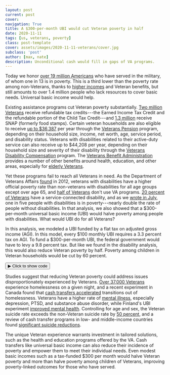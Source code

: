 ```yaml
---
layout: post
current: post
cover: 
navigation: True
title: A $300-per-month UBI would cut Veteran poverty in half
date: 2020-11-11
tags: [us, veterans, poverty]
class: post-template
cover: assets/images/2020-11-11-veterans/cover.jpg
subclass: 'post'
author: [max, nate]
description: Unconditional cash would fill in gaps of VA programs.
---
```


<head>
  <script src="https://cdn.plot.ly/plotly-latest.min.js"></script>
  <script src="https://ajax.googleapis.com/ajax/libs/jquery/3.5.1/jquery.min.js"></script>
</head>


Today we honor [over 19 million Americans](https://www.va.gov/vetdata/veteran_population.asp) who have served in the military, of whom one in 13 is in poverty. This is a third lower than the poverty rate among non-Veterans, thanks to [higher incomes](https://www.pewresearch.org/fact-tank/2019/12/09/veteran-households-in-u-s-are-economically-better-off-than-those-of-non-veterans/) and Veteran benefits, but still amounts to over 1.4 million people who lack resources to cover basic needs. Universal basic income would help.

Existing assistance programs cut Veteran poverty substantially. [Two million Veterans](https://www.cbpp.org/blog/veterans-and-the-safety-net-0) receive refundable tax credits---the Earned Income Tax Credit and the refundable portion of the Child Tax Credit---and [1.3 million](https://www.cbpp.org/research/food-assistance/snap-helps-13-million-low-income-veterans-including-thousands-in-every) receive SNAP (formerly food stamps). Certain veteran households are also eligible to receive [up to $36,387](https://www.va.gov/pension/veterans-pension-rates/) per year through the [Veterans Pension](https://www.va.gov/pension/eligibility/) program, depending on their household size, income, net worth, age, service period, and disability status. Veterans with disabilities related to their active-duty service can also receive up to $44,208 per year, depending on their household size and severity of their disability through the [Veterans Disability Compensation](https://www.va.gov/disability/compensation-rates/veteran-rates/) program. The [Veterans Benefit Administration](https://benefits.va.gov/benefits/) provides a number of other benefits around health, education, and other areas, especially for [elderly Veterans](https://www.benefits.va.gov/persona/veteran-elderly.asp).

Yet these programs fail to reach all Veterans in need. As the Department of Veterans Affairs [found](https://www.va.gov/vetdata/docs/specialreports/veteran_poverty_trends.pdf) in 2012, veterans with disabilities have a higher official poverty rate than non-veterans with disabilities for all age groups except over age 65, and [half of Veterans](https://www.va.gov/vetdata/docs/Quickfacts/VA_Utilization_Profile_2017.pdf) don't use VA programs. [20 percent of Veterans](https://www.bls.gov/opub/ted/2016/43-point-3-percent-of-veterans-with-a-service-connected-disability-were-employed-in-august-2015.htm#:~:text=Bureau%20of%20Labor%20Statistics,-The%20Economics%20Daily&text=In%20August%202015%2C%20about%204.3,all%20veterans%20was%2047.8%20percent.) have a service-connected disability, and as we [wrote in July](https://blog.ubicenter.org/20200731/ada30.html), one in five people with disabilities is in poverty---nearly double the rate of people without disabilities. In that analysis, we also showed that a $300-per-month universal basic income (UBI) would halve poverty among people with disabilities. What would UBI do for all Veterans?

In this analysis, we modeled a UBI funded by a flat tax on adjusted gross income (AGI). In this model, every $100 monthly UBI requires a 3.3 percent tax on AGI. To fund a $300-per-month UBI, the federal government would have to levy a 9.8 percent tax. But like we found in the disability analysis, this would also reduce Veteran poverty by half. Poverty among children in Veteran households would be cut by 60 percent.


<button class="code-button" id="button1" onclick="f1()">&#9654; Click to show code</button>
<div class="code-cell" id="asset_code_1" style="display: none;">
  <pre>
    <code>
# Import Libraries
import microdf as mdf
import numpy as np
import pandas as pd
import plotly.express as px

# Import data
raw = pd.read_csv("https://github.com/UBICenter/Veteran-s_Day/raw/main/VeteranData.gz")

# Create Demographic Columns
person = raw.copy(deep=True)
person.columns = person.columns.str.lower()
person["child"] = person.age < 18
person["adult"] = person.age >= 18
person["veteran"] = (person.vetstat == 2) & person.adult
person["non_veteran"] = (person.vetstat == 1) & person.adult

veterans = person.groupby(["spmfamunit"])[["veteran"]].sum()
veterans.columns = ["total_veterans"]
person = person.merge(veterans.reset_index(), on=["spmfamunit"])

person["child_with_vet"] = (person.child) & (person.total_veterans > 0)
person["child_with_no_vet"] = (person.child) & (person.total_veterans == 0)

# Show total veterans in millions
total_veterans = (person.veteran * person.asecwt).sum()
total_veterans / 1_000_000

# Calculate total AGI
person["adjginc"].replace({99999999: 0}, inplace=True)
population = person.asecwt.sum()
person["weighted_agi"] = person.adjginc * person.asecwt
total_agi = person.weighted_agi.sum()

# Calculate AGI tax rate per dollar of UBI
fed_tax_rate_per_dollar_ubi_monthly = (population * 12) / total_agi

# Create table showing tax amounts
tax_rates = pd.DataFrame(np.arange(0, 1001, 50))
tax_rates.columns = ["monthly_ubi"]


def tax(monthly_ubi):
    return (monthly_ubi * fed_tax_rate_per_dollar_ubi_monthly * 100).round(1)


def tax_row(row):
    return tax(row.monthly_ubi)


tax_rates["tax_rate"] = tax_rates.apply(tax_row, axis=1)
tax_rates.columns = ["Monthly UBI", "Flat Tax Rate on AGI"]


def ubi(status, monthly_ubi):
    """At a given UBI level, calculate the poverty rate, median resources,
    mean resources, and percent of people better off for:
    * Veterans
    * Non-Veterans
    * Children living with Veteran
    * Children not living with Veterans
  
    Args:
        status: A person's Veteran status.
            For this simulation their are 4 categories:
            * Veteran
            * Non-Veteran
            * Child living with a Veteran
            * Children not living with a Veteran
        monthly_ubi: the monthly cash transfer given to each person
  
    Returns:
        pandas Series with four elements for the selected group:
        * Poverty rate
        * Median resources per person
        * Mean resources per person
        * Percent of people better off
    """

    # Create a copy of the person DataFrame
    target_persons = person.copy(deep=True)

    # Calculate a person's tax increase
    target_persons["tax_increase"] = (
        fed_tax_rate_per_dollar_ubi_monthly * monthly_ubi * target_persons.adjginc
    )

    # Calculate the total UBI per SPM unit.
    target_persons["total_ubi"] = target_persons.spmnpers * 12 * monthly_ubi

    # Calculate the total tax increase of an SPM unit
    spmu = target_persons.groupby(["spmfamunit"])[["tax_increase"]].sum()
    spmu.columns = ["total_tax_increase"]
    target_persons = target_persons.merge(
        spmu, left_on=["spmfamunit"], right_index=True
    )

    # Calculate each SPM unit's tax rate person
    target_persons["new_spm_resources"] = (
        target_persons.spmtotres
        + target_persons.total_ubi
        - target_persons.total_tax_increase
    )

    # Calculate the new resources per person of each SPM unit
    target_persons["new_resources_per_person"] = (
        target_persons.new_spm_resources / target_persons.spmnpers
    )

    # Slice the data based on Race input
    if status == "veteran":
        target_persons = target_persons[target_persons.veteran]
    if status == "non_veteran":
        target_persons = target_persons[target_persons.non_veteran]

    if status == "veteran_child":
        target_persons = target_persons[target_persons.child_with_vet]
    if status == "non_veteran_child":
        target_persons = target_persons[target_persons.child_with_no_vet]

    # Calculate the change in poverty rate
    target_persons["poor"] = target_persons.new_spm_resources < target_persons.spmthresh
    total_poor = (target_persons.poor * target_persons.asecwt).sum()
    target_pop = target_persons.asecwt.sum()

    # Calculate percent better off
    target_persons["better_off"] = (
        target_persons.new_spm_resources > target_persons.spmtotres
    )
    total_better_off = (target_persons.better_off * target_persons.asecwt).sum()
    percent = total_better_off / target_pop * 100

    return pd.Series(
        [
            mdf.weighted_median(
                target_persons, "new_resources_per_person", "asecwt"
            ).round(0),
            mdf.weighted_mean(
                target_persons, "new_resources_per_person", "asecwt"
            ).round(0),
            (total_poor / target_pop * 100).round(1),
            percent,
        ]
    )


def ubi_row(row):
    """ run the ubi function across the rows of a DataFrame.
  
    Arguments
    row: the row of the DataFrame containing a person's race and the monthly UBI amount
  
    Returns
    The poverty rate for the selected row.
    The median resources per person for the selected row.
    The mean resources per person for the selected row.
    The percent of people better off under the program for the selected row.
    """
    return ubi(row.status, row.monthly_ubi)


# Create a DataFrame that has each the each monthly UBI amount for each race input
summary = mdf.cartesian_product(
    {
        "monthly_ubi": np.arange(0, 1001, 50),
        "status": ["veteran", "non_veteran", "veteran_child", "non_veteran_child"],
    }
)

# Calculate the poverty rate for each row of the summary DataFrame
summary[
    [
        "med_resources_per_person",
        "mean_resources_per_person",
        "poverty_rate",
        "better_off",
    ]
] = summary.apply(ubi_row, axis=1)

summary2 = summary[summary["status"] != "non_veteran_child"]
summary2 = summary2[summary2["status"] != "veteran_child"]
# Format text
center = {
    "med_resources_per_person": "Median resources",
    "mean_resources_per_person": "Mean resources",
}
status = {
    "veteran": "Veterans",
    "non_veteran": "Non-Veteran adults",
    "veteran_child": "Children in Veteran households",
    "non_veteran_child": "Children in non-Veteran households",
}

summary["status"] = summary["status"].map(status)
summary2["status"] = summary2["status"].map(status)

# Colors from https://material.io/design/color/the-color-system.html
BLUE = "#1976D2"
DARK_BLUE = "#0D47A1"
BARELY_BLUE = "#64B5F6"
GRAY = "#9E9E9E"
LIGHT_GRAY = "#E0E0E0"

COLOR_MAP = {
    "Veterans": BLUE,
    "Non-Veteran adults": GRAY,
    "Children in Veteran households": BARELY_BLUE,
    "Children in non-Veteran households": LIGHT_GRAY,
}


def line_graph(df, x, y, color, title, xaxis_title, yaxis_title):
    """Style for line graphs.
    
    Args:
        df: DataFrame with data to be plotted.
        x: The string representing the column in df that holds the new
            spending in billions.
        y: The string representing the column in df that holds the poverty
            rate.
        color: The string representing the UBI type.
        xaxis_title: The string represnting the xaxis-title.
        yaxis_title: The string representing the yaxis-title.
    
    Returns:
        Nothing. Shows the plot.
    """
    fig = px.line(df, x=x, y=y, color=color, color_discrete_map=COLOR_MAP)
    fig.update_layout(
        title=title,
        xaxis_title=xaxis_title,
        yaxis_title=yaxis_title,
        yaxis_ticksuffix="%",
        font=dict(family="Roboto"),
        hovermode="x",
        xaxis_tickprefix="$",
        xaxis_ticksuffix="",
        plot_bgcolor="white",
        legend_title_text="",
    )
    fig.update_traces(mode="markers+lines", hovertemplate=None)

    hide_line = ["Children in Veteran households", "Children in non-Veteran households"]

    fig.for_each_trace(
        lambda trace: trace.update(visible="legendonly")
        if trace.name in hide_line
        else ()
    )

    return fig


fig = line_graph(
    df=summary,
    x="monthly_ubi",
    y="poverty_rate",
    color="status",
    title="The impact of a UBI on Veterans and their families",
    xaxis_title="Monthly UBI",
    yaxis_title="SPM poverty rate",
)
fig.show()
    </code>
  </pre>
</div>

<script>
function f1() {
  var x = document.getElementById("asset_code_1");
  var b = document.getElementById("button1");
  if (x.style.display === "none") {
    x.style.display = "block";
    b.innerHTML = "&#9660 Click to hide code";
  } else {
    x.style.display = "none";
    b.innerHTML = "&#9654 Click to show code";
  }
}
</script> 

<div>
  <script>
    $(document).ready(function(){
      $("#asset1").load("{{site.baseurl}}assets/markdown_assets/veterans/2020-11-11-veterans-asset-1.html");
    });
  </script>
</div>
<div id = "asset1"></div>

Studies suggest that reducing Veteran poverty could address issues disproportionately experienced by Veterans. [Over 37,000 Veterans](https://www.hud.gov/press/press_releases_media_advisories/HUD_No_19_163) experience homelessness on a given night, and a recent experiment in Canada found that [cash transfers accelerated](https://forsocialchange.org/our-story) transitions out of homelessness. Veterans have a higher rate of [mental illness](https://www.ncbi.nlm.nih.gov/pmc/articles/PMC4638236/), especially depression, PTSD, and substance abuse disorder, while Finland's UBI experiment [improved mental health](https://twitter.com/TheUBICenter/status/1258064957406511104). Controlling for age and sex, the Veteran suicide rate exceeds the non-Veteran suicide rate by [50 percent](https://www.mentalhealth.va.gov/docs/data-sheets/2019/2019_National_Veteran_Suicide_Prevention_Annual_Report_508.pdf), and a review of cash transfer programs in low- and middle-income countries found [significant suicide reductions](https://mbrg.bsg.ox.ac.uk/sites/default/files/2020-05/the_role_of_cash_transfers_in_preventing_suicides_in_lmics_1.pdf).

The unique Veteran experience warrants investment in tailored solutions, such as the health and education programs offered by the VA. Cash transfers like universal basic income can also reduce their incidence of poverty and empower them to meet their individual needs. Even modest basic incomes such as a tax-funded $300 per month would halve Veteran poverty and more than halve poverty among children of Veterans, improving poverty-linked outcomes for those who have served.
